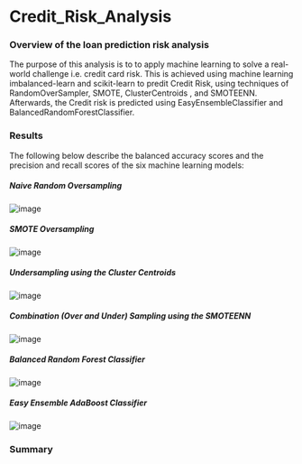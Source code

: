 # Credit_Risk_Analysis

### Overview of the loan prediction risk analysis

The purpose of this analysis is to to apply machine learning to solve a real-world challenge i.e. credit card risk. This is achieved using machine learning imbalanced-learn and scikit-learn to predit Credit Risk, using techniques of RandomOverSampler, SMOTE, ClusterCentroids , and SMOTEENN. Afterwards, the Credit risk is predicted using EasyEnsembleClassifier and BalancedRandomForestClassifier.

### Results

The following below describe the balanced accuracy scores and the precision and recall scores of the six machine learning models:

##### Naive Random Oversampling

![image](https://user-images.githubusercontent.com/78067427/121987112-cf67a800-cd65-11eb-8027-2c728e6a14ac.png)

##### SMOTE Oversampling

![image](https://user-images.githubusercontent.com/78067427/121987271-2c635e00-cd66-11eb-9126-f6dae6300590.png)

##### Undersampling using the Cluster Centroids

![image](https://user-images.githubusercontent.com/78067427/121987452-806e4280-cd66-11eb-87e4-1e7263156714.png)

##### Combination (Over and Under) Sampling using the SMOTEENN

![image](https://user-images.githubusercontent.com/78067427/121988076-bb24aa80-cd67-11eb-9549-efcf046a40ff.png)

##### Balanced Random Forest Classifier

![image](https://user-images.githubusercontent.com/78067427/121988888-2622b100-cd69-11eb-8f56-75607cea9c39.png)

##### Easy Ensemble AdaBoost Classifier

![image](https://user-images.githubusercontent.com/78067427/121989040-6da93d00-cd69-11eb-9a79-9ef84617959a.png)

### Summary

